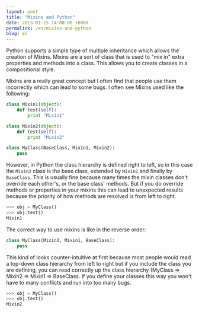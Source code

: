 ```yaml
---
layout: post
title: "Mixins and Python"
date: 2013-01-15 14:00:00 +0000
permalink: /en/mixins-and-python
blog: en
---
```


Python supports a simple type of multiple inheritance which allows the
creation of Mixins. Mixins are a sort of class that is used to "mix in"
extra properties and methods into a class. This allows you to create
classes in a compositional style.

Mixins are a really great concept but I often find that people use them
incorrectly which can lead to some bugs. I often see Mixins used like
the following:

``` python
class Mixin1(object):
    def test(self):
        print "Mixin1"

class Mixin2(object):
    def test(self):
        print "Mixin2"

class MyClass(BaseClass, Mixin1, Mixin2):
    pass
```

However, in Python the class hierarchy is defined right to left, so in
this case the `Mixin2` class is the base class, extended by `Mixin1` and
finally by `BaseClass`. This is usually fine because many times the
mixin classes don't override each other's, or the base class' methods.
But if you do override methods or properties in your mixins this can
lead to unexpected results because the priority of how methods are
resolved is from left to right.

``` python
>>> obj = MyClass()
>>> obj.test()
Mixin1
```

The correct way to use mixins is like in the reverse order:

``` python
class MyClass(Mixin2, Mixin1, BaseClass):
    pass
```

This kind of looks counter-intuitive at first because most people would
read a top-down class hierarchy from left to right but if you include
the class you are defining, you can read correctly up the class
hierarchy (MyClass =\> Mixin2 =\> Mixin1 =\> BaseClass. If you define
your classes this way you won't have to many conflicts and run into too
many bugs.

``` python
>>> obj = MyClass()
>>> obj.test()
Mixin2
```
